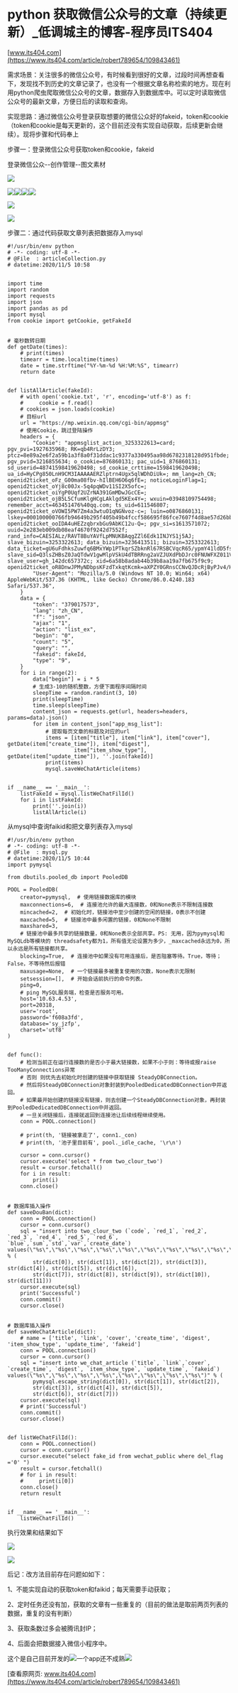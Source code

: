 # python 获取微信公众号的文章（持续更新）\_低调城主的博客-程序员ITS404

[www.its404.com](https://www.its404.com/article/robert789654/109843461)

需求场景：关注很多的微信公众号，有时候看到很好的文章，过段时间再想查看下，发现找不到历史的文章记录了，也没有一个根据文章名称检索的地方。现在利用python爬虫爬取微信公众号的文章，数据存入到数据库中。可以定时读取微信公众号的最新文章，方便日后的读取和查询。

实现思路：通过微信公众号登录获取想要的微信公众好的fakeid，token和cookie（token和cookie是每天更新的，这个目前还没有实现自动获取，后续更新会继续）。现将步骤和代码奉上

步骤一：登录微信公众号获取token和cookie，fakeid

登录微信公众--创作管理--图文素材

![](https://cubox.pro/c/filters:no_upscale()?imageUrl=https%3A%2F%2Fimg-blog.csdnimg.cn%2F20201120131459177.png%3Fx-oss-process%3Dimage%2Fwatermark%2Ctype_ZmFuZ3poZW5naGVpdGk%2Cshadow_10%2Ctext_aHR0cHM6Ly9ibG9nLmNzZG4ubmV0L3JvYmVydDc4OTY1NA%3D%3D%2Csize_16%2Ccolor_FFFFFF%2Ct_70)

![](https://cubox.pro/c/filters:no_upscale()?imageUrl=https%3A%2F%2Fimg-blog.csdnimg.cn%2F20201120131552976.png%3Fx-oss-process%3Dimage%2Fwatermark%2Ctype_ZmFuZ3poZW5naGVpdGk%2Cshadow_10%2Ctext_aHR0cHM6Ly9ibG9nLmNzZG4ubmV0L3JvYmVydDc4OTY1NA%3D%3D%2Csize_16%2Ccolor_FFFFFF%2Ct_70)![](https://cubox.pro/c/filters:no_upscale()?imageUrl=https%3A%2F%2Fimg-blog.csdnimg.cn%2F20201120131617439.png%3Fx-oss-process%3Dimage%2Fwatermark%2Ctype_ZmFuZ3poZW5naGVpdGk%2Cshadow_10%2Ctext_aHR0cHM6Ly9ibG9nLmNzZG4ubmV0L3JvYmVydDc4OTY1NA%3D%3D%2Csize_16%2Ccolor_FFFFFF%2Ct_70)![](https://cubox.pro/c/filters:no_upscale()?imageUrl=https%3A%2F%2Fimg-blog.csdnimg.cn%2F20201120131650194.png%3Fx-oss-process%3Dimage%2Fwatermark%2Ctype_ZmFuZ3poZW5naGVpdGk%2Cshadow_10%2Ctext_aHR0cHM6Ly9ibG9nLmNzZG4ubmV0L3JvYmVydDc4OTY1NA%3D%3D%2Csize_16%2Ccolor_FFFFFF%2Ct_70)![](https://cubox.pro/c/filters:no_upscale()?imageUrl=https%3A%2F%2Fimg-blog.csdnimg.cn%2F20201120131745784.png%3Fx-oss-process%3Dimage%2Fwatermark%2Ctype_ZmFuZ3poZW5naGVpdGk%2Cshadow_10%2Ctext_aHR0cHM6Ly9ibG9nLmNzZG4ubmV0L3JvYmVydDc4OTY1NA%3D%3D%2Csize_16%2Ccolor_FFFFFF%2Ct_70)

![](https://cubox.pro/c/filters:no_upscale()?imageUrl=https%3A%2F%2Fimg-blog.csdnimg.cn%2F20201120131845774.png%3Fx-oss-process%3Dimage%2Fwatermark%2Ctype_ZmFuZ3poZW5naGVpdGk%2Cshadow_10%2Ctext_aHR0cHM6Ly9ibG9nLmNzZG4ubmV0L3JvYmVydDc4OTY1NA%3D%3D%2Csize_16%2Ccolor_FFFFFF%2Ct_70)

![](https://cubox.pro/c/filters:no_upscale()?imageUrl=https%3A%2F%2Fimg-blog.csdnimg.cn%2F20201120131916134.png%3Fx-oss-process%3Dimage%2Fwatermark%2Ctype_ZmFuZ3poZW5naGVpdGk%2Cshadow_10%2Ctext_aHR0cHM6Ly9ibG9nLmNzZG4ubmV0L3JvYmVydDc4OTY1NA%3D%3D%2Csize_16%2Ccolor_FFFFFF%2Ct_70)

步骤二：通过代码获取文章列表把数据存入mysql

    #!/usr/bin/env python
    # -*- coding: utf-8 -*-
    # @File  : articleCollection.py
    # datetime:2020/11/5 10:58
    
    
    import time
    import random
    import requests
    import json
    import pandas as pd
    import mysql
    from cookie import getCookie, getFakeId
    
    
    # 毫秒数转日期
    def getDate(times):
        # print(times)
        timearr = time.localtime(times)
        date = time.strftime("%Y-%m-%d %H:%M:%S", timearr)
        return date
    
    
    def listAllArticle(fakeId):
        # with open('cookie.txt', 'r', encoding='utf-8') as f:
        #     cookie = f.read()
        # cookies = json.loads(cookie)
        # 目标url
        url = "https://mp.weixin.qq.com/cgi-bin/appmsg"
        # 使用Cookie，跳过登陆操作
        headers = {
            "Cookie": "appmsglist_action_3253322613=card; pgv_pvi=1927635968; RK=qb4RrLzDY3; ptcz=8e89a2e6f2a59b1a3f8a0f31ddac1c9377a330495aa98d6782318128d951fbde; pgv_pvid=3216855634; o_cookie=876860131; pac_uid=1_876860131; sd_userid=48741598419620498; sd_cookie_crttime=1598419620498; ua_id=HyCPg850LnH9CM3IAAAAAERZlptrn4Ugx5qlWDhDiUk=; mm_lang=zh_CN; openid2ticket_oFz_G00ma08fbv-hIlBEH6O6q6fE=; noticeLoginFlag=1; openid2ticket_oYj8c00Jx-5q4pqWDv11SI2X5ofc=; openid2ticket_oiYgP0Uqf2UZrNA391GmMDwJGcCE=; openid2ticket_ojB5L5CfumKlgHCgLAklgd5KEx4Y=; wxuin=03948109754498; remember_acct=463451476%40qq.com; ts_uid=611546807; openid2ticket_oVOWI5PW7Zm4a3wtuO1qNGNvoz-c=; luin=o0876860131; lskey=000100000766fb94649b295f405b49b4fccf586695f86fce7607f4d8ae57d26bbcb0301dbbf27c6270924611; openid2ticket_ooIDA4uHEZzqbrxbGu9AbKC12u-Q=; pgv_si=s1613571072; uuid=2e283eb009db08eaf4670f9242d7552f; rand_info=CAESIALz/RAVT8BuYAVfLpMNUKBAqgZZl6Edk1INJYS1j5AJ; slave_bizuin=3253322613; data_bizuin=3236413511; bizuin=3253322613; data_ticket=gU6uFdhksZuwfq6BMxYWp1PTkqrSZbknRl67RSBCVqcR65/ypmY41ldD5fsQ5/F0; slave_sid=Q3lsZHBsZ0JaQTdwV1gwMlpVSkU4dTBRRng2aVZJUXdPbDJrc0FNUWFXZ011VnRqVlZ1Z28xektlZzdfZGc2Wlo3VDV4R1h3NjY5dWJKZDRZTmNRV1NRQzdJNUR6UDBHQWVRVGRZcWIyTExCbkdDSURHYUdFT0FaVE9mazBPNDB0MUpGdkJFZHlUeUpNWFBs; slave_user=gh_142dc657372c; xid=6a58b8adab44b39b8aa19a7fb675f9c9; openid2ticket_oR8DnwJPMyNDbpsKFzdTxkqtKcmk=aXPZY0GRnsCCNvQJDcRjByPJv4/HgJg1agmjuL8MlQk=",
            "User-Agent": "Mozilla/5.0 (Windows NT 10.0; Win64; x64) AppleWebKit/537.36 (KHTML, like Gecko) Chrome/86.0.4240.183 Safari/537.36",
        }
        data = {
            "token": "379017573",
            "lang": "zh_CN",
            "f": "json",
            "ajax": "1",
            "action": "list_ex",
            "begin": "0",
            "count": "5",
            "query": "",
            "fakeid": fakeId,
            "type": "9",
        }
        for i in range(2):
            data["begin"] = i * 5
            # 生成3-10的随机整数，方便下面程序间隔时间
            sleepTime = random.randint(3, 10)
            print(sleepTime)
            time.sleep(sleepTime)
            content_json = requests.get(url, headers=headers, params=data).json()
            for item in content_json["app_msg_list"]:
                # 提取每页文章的标题及对应的url
                items = [item["title"], item["link"], item["cover"], getDate(item["create_time"]), item["digest"],
                         item["item_show_type"], getDate(item["update_time"]), ''.join(fakeId)]
                print(items)
                mysql.saveWeChatArticle(items)
    
    
    if __name__ == '__main__':
        listFakeId = mysql.listWeChatFilId()
        for i in listFakeId:
            print(''.join(i))
            listAllArticle(i)
    

从mysql中查询faikid和把文章列表存入mysql

    #!/usr/bin/env python
    # -*- coding: utf-8 -*-
    # @File  : mysql.py
    # datetime:2020/11/5 10:44
    import pymysql
    
    from dbutils.pooled_db import PooledDB
    
    POOL = PooledDB(
        creator=pymysql,  # 使用链接数据库的模块
        maxconnections=6,  # 连接池允许的最大连接数，0和None表示不限制连接数
        mincached=2,  # 初始化时，链接池中至少创建的空闲的链接，0表示不创建
        maxcached=5,  # 链接池中最多闲置的链接，0和None不限制
        maxshared=3,
        # 链接池中最多共享的链接数量，0和None表示全部共享。PS: 无用，因为pymysql和MySQLdb等模块的 threadsafety都为1，所有值无论设置为多少，_maxcached永远为0，所以永远是所有链接都共享。
        blocking=True,  # 连接池中如果没有可用连接后，是否阻塞等待。True，等待；False，不等待然后报错
        maxusage=None,  # 一个链接最多被重复使用的次数，None表示无限制
        setsession=[],  # 开始会话前执行的命令列表。
        ping=0,
        # ping MySQL服务端，检查是否服务可用。
        host='10.63.4.53',
        port=20318,
        user='root',
        password='f608a3fd',
        database='sy_jzfp',
        charset='utf8'
    )
    
    
    def func():
        # 检测当前正在运行连接数的是否小于最大链接数，如果不小于则：等待或报raise TooManyConnections异常
        # 否则 则优先去初始化时创建的链接中获取链接 SteadyDBConnection。
        # 然后将SteadyDBConnection对象封装到PooledDedicatedDBConnection中并返回。
        # 如果最开始创建的链接没有链接，则去创建一个SteadyDBConnection对象，再封装到PooledDedicatedDBConnection中并返回。
        # 一旦关闭链接后，连接就返回到连接池让后续线程继续使用。
        conn = POOL.connection()
    
        # print(th, '链接被拿走了', conn1._con)
        # print(th, '池子里目前有', pool._idle_cache, '\r\n')
    
        cursor = conn.cursor()
        cursor.execute('select * from two_clour_two')
        result = cursor.fetchall()
        for i in result:
            print(i)
        conn.close()
    
    
    # 数据库插入操作
    def saveDouBan(dict):
        conn = POOL.connection()
        cursor = conn.cursor()
        sql = "insert into two_clour_two (`code`, `red_1`, `red_2`, `red_3`, `red_4`, `red_5`, `red_6`, `blue`,`sum`,`std`,`var`,`create_date`) values(\"%s\",\"%s\",\"%s\",\"%s\",\"%s\",\"%s\",\"%s\",\"%s\",\"%s\",\"%s\",\"%s\",\"%s\")" % (
            str(dict[0]), str(dict[1]), str(dict[2]), str(dict[3]), str(dict[4]), str(dict[5]), str(dict[6]),
            str(dict[7]), str(dict[8]), str(dict[9]), str(dict[10]), str(dict[11]))
        cursor.execute(sql)
        print('Successful')
        conn.commit()
        cursor.close()
    
    
    # 数据库插入操作
    def saveWeChatArticle(dict):
        # name = ['title', 'link', 'cover', 'create_time', 'digest', 'item_show_type', 'update_time', 'fakeid']
        conn = POOL.connection()
        cursor = conn.cursor()
        sql = "insert into we_chat_article (`title`, `link`,`cover`, `create_time`, `digest`, `item_show_type`, `update_time`, `fakeid`) values(\"%s\",\"%s\",\"%s\",\"%s\",\"%s\",\"%s\",\"%s\",\"%s\")" % (
            pymysql.escape_string(dict[0]), str(dict[1]), str(dict[2]),
            str(dict[3]), str(dict[4]), str(dict[5]),
            str(dict[6]), str(dict[7]))
        cursor.execute(sql)
        # print('Successful')
        conn.commit()
        cursor.close()
    
    
    def listWeChatFilId():
        conn = POOL.connection()
        cursor = conn.cursor()
        cursor.execute("select fake_id from wechat_public where del_flag ='0' ")
        result = cursor.fetchall()
        # for i in result:
        #     print(i[0])
        conn.close()
        return result
    
    
    if __name__ == '__main__':
        listWeChatFilId()
    

执行效果和结果如下

![](https://cubox.pro/c/filters:no_upscale()?imageUrl=https%3A%2F%2Fimg-blog.csdnimg.cn%2F20201120132619747.png%3Fx-oss-process%3Dimage%2Fwatermark%2Ctype_ZmFuZ3poZW5naGVpdGk%2Cshadow_10%2Ctext_aHR0cHM6Ly9ibG9nLmNzZG4ubmV0L3JvYmVydDc4OTY1NA%3D%3D%2Csize_16%2Ccolor_FFFFFF%2Ct_70)

![](https://cubox.pro/c/filters:no_upscale()?imageUrl=https%3A%2F%2Fimg-blog.csdnimg.cn%2F20201120132657999.png%3Fx-oss-process%3Dimage%2Fwatermark%2Ctype_ZmFuZ3poZW5naGVpdGk%2Cshadow_10%2Ctext_aHR0cHM6Ly9ibG9nLmNzZG4ubmV0L3JvYmVydDc4OTY1NA%3D%3D%2Csize_16%2Ccolor_FFFFFF%2Ct_70)

后记：改方法目前存在问题如如下：

1、不能实现自动的获取token和faikid；每天需要手动获取；

2、定时任务还没有加，获取的文章有一些重复的（目前的做法是取前两页列表的数据，重复的没有判断）

3、获取条数过多会被腾讯封IP；

4、后面会把数据接入微信小程序中。

这个是自己目前开发的![](https://cubox.pro/c/filters:no_upscale()?imageUrl=https%3A%2F%2Fimg-blog.csdnimg.cn%2F20201120133328521.jpg%3Fx-oss-process%3Dimage%2Fwatermark%2Ctype_ZmFuZ3poZW5naGVpdGk%2Cshadow_10%2Ctext_aHR0cHM6Ly9ibG9nLmNzZG4ubmV0L3JvYmVydDc4OTY1NA%3D%3D%2Csize_16%2Ccolor_FFFFFF%2Ct_70)一个app还不成熟![](https://cubox.pro/c/filters:no_upscale()?imageUrl=https%3A%2F%2Fimg-blog.csdnimg.cn%2F20201120133315253.jpg%3Fx-oss-process%3Dimage%2Fwatermark%2Ctype_ZmFuZ3poZW5naGVpdGk%2Cshadow_10%2Ctext_aHR0cHM6Ly9ibG9nLmNzZG4ubmV0L3JvYmVydDc4OTY1NA%3D%3D%2Csize_16%2Ccolor_FFFFFF%2Ct_70)

[查看原网页: www.its404.com](https://www.its404.com/article/robert789654/109843461)